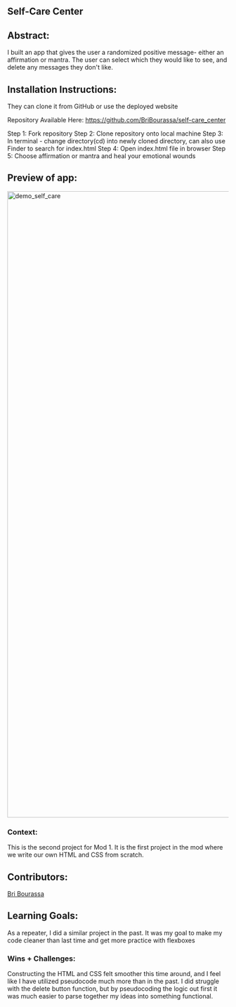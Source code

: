 
## Self-Care Center 

## Abstract:

I built an app that gives the user a randomized positive message- either an affirmation or mantra. The user can select which they would like to see, and delete any messages they don't like.


## Installation Instructions:

They can clone it from GitHub or use the deployed website

Repository Available Here: https://github.com/BriBourassa/self-care_center

Step 1: Fork repository
Step 2: Clone repository onto local machine
Step 3: In terminal - change directory(cd) into newly cloned directory, can also use Finder to search for index.html
Step 4: Open index.html file in browser
Step 5: Choose affirmation or mantra and heal your emotional wounds

## Preview of app:

<img width="1426" alt="demo_self_care" src="https://user-images.githubusercontent.com/111149043/213276635-2c4aefb2-136e-4e84-9721-21d676131377.png">

### Context:

This is the second project for Mod 1. It is the first project in the mod where we write our own HTML and CSS from scratch.

## Contributors:

[Bri Bourassa](https://github.com/BriBourassa)

## Learning Goals:

As a repeater, I did a similar project in the past. It was my goal to make my code cleaner than last time and get more practice with flexboxes 

### Wins + Challenges:

Constructing the HTML and CSS felt smoother this time around, and I feel like I have utilized pseudocode much more than in the past. I did struggle with the delete button function, but by pseudocoding the logic out first it was much easier to parse together my ideas into something functional.
